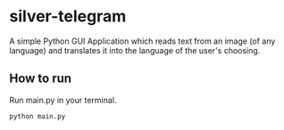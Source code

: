 # silver-telegram
A simple Python GUI Application which reads text from an image (of any language) and translates it into the language of the user's choosing.

## How to run
Run main.py in your terminal.

```
python main.py
```
